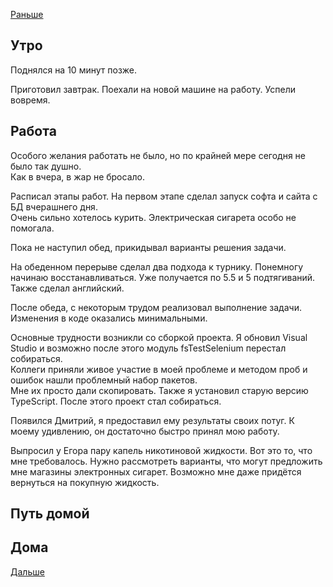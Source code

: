 [Раньше](2020.07.07.md)  
## Утро
Поднялся на 10 минут позже.

Приготовил завтрак. Поехали на новой машине на работу. Успели вовремя.
## Работа
Особого желания работать не было, но по крайней мере сегодня не было так душно.  
Как в вчера, в жар не бросало.

Расписал этапы работ. На первом этапе сделал запуск софта и сайта с БД вчерашнего дня.  
Очень сильно хотелось курить. Электрическая сигарета особо не помогала.

Пока не наступил обед, прикидывал варианты решения задачи.

На обеденном перерыве сделал два подхода к турнику. Понемногу начинаю восстанавливаться. Уже получается по 5.5 и 5 подтягиваний.  
Также сделал английский.

После обеда, с некоторым трудом реализовал выполнение задачи. Изменения в коде оказались минимальными.

Основные трудности возникли со сборкой проекта. Я обновил Visual Studio и возможно после этого модуль fsTestSelenium перестал собираться.  
Коллеги приняли живое участие в моей проблеме и методом проб и ошибок нашли проблемный набор пакетов.  
Мне их просто дали скопировать. Также я установил старую версию TypeScript. После этого проект стал собираться.

Появился Дмитрий, я предоставил ему результаты своих потуг. К моему удивлению, он достаточно быстро принял мою работу.

Выпросил у Егора пару капель никотиновой жидкости. Вот это то, что мне требовалось. Нужно рассмотреть варианты, что могут предложить мне магазины электронных сигарет. Возможно мне даже придётся вернуться на покупную жидкость.
## Путь домой
## Дома
[Дальше](2020.07.09.md)